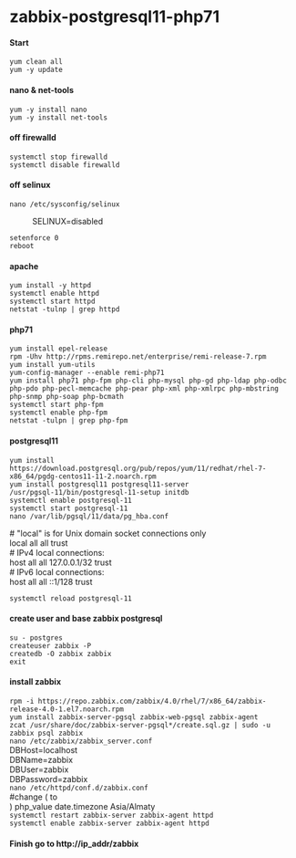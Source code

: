# zabbix-postgresql11-php71

#### Start<br/>
`yum clean all`<br/>
`yum -y update`<br/>

#### nano & net-tools<br/>
`yum -y install nano`<br/>
`yum -y install net-tools`<br/>

#### off firewalld <br/>
`systemctl stop firewalld` <br/>
`systemctl disable firewalld` <br/>

#### off selinux <br/>
`nano /etc/sysconfig/selinux` <br/>
<dl>
	<dd>SELINUX=disabled</dd>
</dl>

`setenforce 0`<br/>
`reboot`<br/>

#### apache <br/>
`yum install -y httpd` <br/>
`systemctl enable httpd` <br/>
`systemctl start httpd` <br/>
`netstat -tulnp | grep httpd` <br/>

#### php71 <br/>
`yum install epel-release` <br/>
`rpm -Uhv http://rpms.remirepo.net/enterprise/remi-release-7.rpm` <br/>
`yum install yum-utils` <br/>
`yum-config-manager --enable remi-php71` <br/>
`yum install php71 php-fpm php-cli php-mysql php-gd php-ldap php-odbc php-pdo php-pecl-memcache php-pear php-xml php-xmlrpc php-mbstring php-snmp php-soap php-bcmath` <br/>
`systemctl start php-fpm` <br/>
`systemctl enable php-fpm` <br/>
`netstat -tulpn | grep php-fpm` <br/>

#### postgresql11 <br/>
`yum install https://download.postgresql.org/pub/repos/yum/11/redhat/rhel-7-x86_64/pgdg-centos11-11-2.noarch.rpm` <br/>
`yum install postgresql11 postgresql11-server` <br/>
`/usr/pgsql-11/bin/postgresql-11-setup initdb` <br/>
`systemctl enable postgresql-11` <br/>
`systemctl start postgresql-11` <br/>
`nano /var/lib/pgsql/11/data/pg_hba.conf` <br/>
<dl>
	# "local" is for Unix domain socket connections only <br/>
	local   all             all                                     trust <br/>
	# IPv4 local connections: <br/>
	host    all             all             127.0.0.1/32            trust <br/>
	# IPv6 local connections: <br/>
	host    all             all             ::1/128                 trust <br/>
</dl>

`systemctl reload postgresql-11` <br/>

#### create user and base zabbix postgresql<br/>
`su - postgres`<br/>
`createuser zabbix -P`<br/>
`createdb -O zabbix zabbix`<br/>
`exit`<br/>

#### install zabbix<br/>
`rpm -i https://repo.zabbix.com/zabbix/4.0/rhel/7/x86_64/zabbix-release-4.0-1.el7.noarch.rpm`<br/>
`yum install zabbix-server-pgsql zabbix-web-pgsql zabbix-agent`<br/>
`zcat /usr/share/doc/zabbix-server-pgsql*/create.sql.gz | sudo -u zabbix psql zabbix`<br/>
`nano /etc/zabbix/zabbix_server.conf`<br/>
	DBHost=localhost<br/>
	DBName=zabbix<br/>
	DBUser=zabbix<br/>
	DBPassword=zabbix<br/>
`nano /etc/httpd/conf.d/zabbix.conf`<br/>
	#change (<IfModule mod_php5.c> to <IfModule mod_php7.c><br/>)
	php_value date.timezone Asia/Almaty<br/>
`systemctl restart zabbix-server zabbix-agent httpd`<br/>
`systemctl enable zabbix-server zabbix-agent httpd`<br/>

#### Finish go to http://ip_addr/zabbix<br/>
